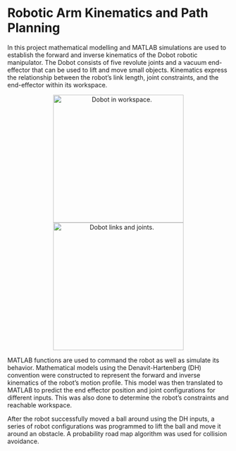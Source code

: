 # Robotic Arm Kinematics and Path Planning

In this project mathematical modelling and MATLAB simulations are used to establish the forward and inverse kinematics of the Dobot robotic manipulator. The Dobot consists of five revolute joints and a vacuum end-effector that can be used to lift and move small objects. Kinematics express the relationship between the robot’s link length, joint constraints, and the end-effector within its workspace.  

<p align="center">
  <img src="https://github.com/cmcalder55/fwd_inv_kinematics/blob/main/dobot.jpg?raw=true" alt="Dobot in workspace." width="296" height="290"/>
  <img src="https://github.com/cmcalder55/fwd_inv_kinematics/blob/main/dobot_diagram.png?raw=true" alt="Dobot links and joints." width="296" height="290"/>
</p>

MATLAB functions are used to command the robot as well as simulate its behavior. Mathematical models using the Denavit-Hartenberg (DH) convention were constructed to represent the forward and inverse kinematics of the robot’s motion profile. This model was then translated to MATLAB to predict the end effector position and joint configurations for different inputs. This was also done to determine the robot’s constraints and reachable workspace.  

After the robot successfully moved a ball around using the DH inputs, a series of robot configurations was programmed to lift the ball and move it around an obstacle. A probability road map algorithm was used for collision avoidance.  
